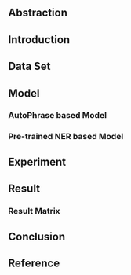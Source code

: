 ## Abstraction 

## Introduction 

## Data Set

## Model

### AutoPhrase based Model

### Pre-trained NER based Model

## Experiment

## Result

### Result Matrix

## Conclusion

## Reference

